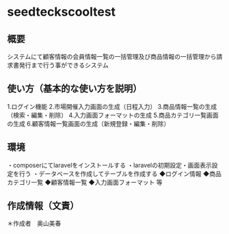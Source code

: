 # seedteckscooltest

## 概要
システムにて顧客情報の会員情報一覧の一括管理及び商品情報の一括管理から請求書発行まで行う事ができるシステム


## 使い方（基本的な使い方を説明）

1.ログイン機能
2.市場開催入力画面の生成（日程入力）
3.商品情報一覧の生成（検索・編集・削除）
4.入力画面フォーマットの生成
5.商品カテゴリ一覧画面の生成
6.顧客情報一覧画面の生成（新規登録・編集・削除）

## 環境
・composerにてlaravelをインストールする
・laravelの初期設定・画面表示設定を行う
・データベースを作成してテーブルを作成する
   ◆ログイン情報
   ◆商品カテゴリ一覧
   ◆顧客情報一覧
   ◆入力画面フォーマット 等

## 作成情報（文責）
＊作成者　奥山美春